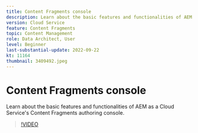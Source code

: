 ```yaml
---
title: Content Fragments console
description: Learn about the basic features and functionalities of AEM as a Cloud Service's Content Fragments authoring console.
version: Cloud Service
feature: Content Fragments
topic: Content Management
role: Data Architect, User
level: Beginner
last-substantial-update: 2022-09-22
kt: 11164
thumbnail: 3409492.jpeg
---
```


# Content Fragments console

Learn about the basic features and functionalities of AEM as a Cloud Service's Content Fragments authoring console.

>[!VIDEO](https://video.tv.adobe.com/v/3409492/?quality=12&learn=on)
